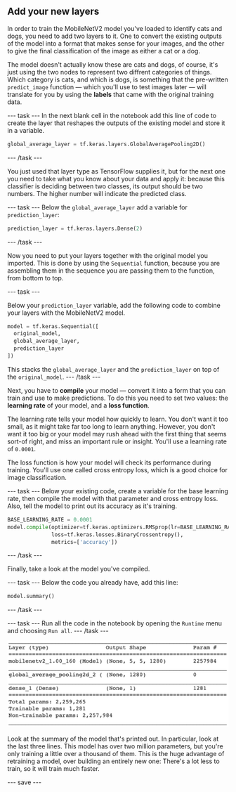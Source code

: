 ## Add your new layers

In order to train the MobileNetV2 model you've loaded to identify cats and dogs, you need to add two layers to it. One to convert the existing outputs of the model into a format that makes sense for your images, and the other to give the final classification of the image as either a cat or a dog. 

The model doesn't actually know these are cats and dogs, of course, it's just using the two nodes to represent two diffrent categories of things. Which category is cats, and which is dogs, is something that the pre-written `predict_image` function — which you'll use to test images later — will translate for you by using the **labels** that came with the original training data.

--- task ---
In the next blank cell in the notebook add this line of code to create the layer that reshapes the outputs of the existing model and store it in a variable.

```python
global_average_layer = tf.keras.layers.GlobalAveragePooling2D()
```
--- /task ---

You just used that layer type as TensorFlow supplies it, but for the next one you need to take what you know about your data and apply it: because this classifier is deciding between two classes, its output should be two numbers. The higher number will indicate the predicted class.

--- task ---
Below the `global_average_layer` add a variable for `prediction_layer`:

```python
prediction_layer = tf.keras.layers.Dense(2)
```
--- /task ---

Now you need to put your layers together with the original model you imported. This is done by using the `Sequential` function, because you are assembling them in the sequence you are passing them to the function, from bottom to top.

--- task ---

Below your `prediction_layer` variable, add the following code to combine your layers with the MobileNetV2 model.

```python
model = tf.keras.Sequential([
  original_model,
  global_average_layer,
  prediction_layer
])
```

This stacks the `global_average_layer` and the `prediction_layer` on top of the `original_model`.
--- /task ---

Next, you have to **compile** your model — convert it into a form that you can train and use to make predictions. To do this you need to set two values: the **learning rate** of your model, and a **loss function**. 

The learning rate tells your model how quickly to learn. You don't want it too small, as it might take far too long to learn anything. However, you don't want it too big or your model may rush ahead with the first thing that seems sort-of right, and miss an important rule or insight. You'll use a learning rate of `0.0001`.

The loss function is how your model will check its performance during training. You'll use one called cross entropy loss, which is a good choice for image classification.

--- task ---
Below your existing code, create a variable for the base learning rate, then compile the model with that parameter and cross entropy loss. Also, tell the model to print out its accuracy as it's training.

```python
BASE_LEARNING_RATE = 0.0001
model.compile(optimizer=tf.keras.optimizers.RMSprop(lr=BASE_LEARNING_RATE),
              loss=tf.keras.losses.BinaryCrossentropy(),
              metrics=['accuracy'])
```
--- /task ---

Finally, take a look at the model you've compiled.

--- task ---
Below the code you already have, add this line:

```python
model.summary()
```
--- /task ---

--- task ---
Run all the code in the notebook by opening the `Runtime` menu and choosing `Run all`.
--- /task ---

![The model summary table, displayed as the output of the code in Google Colab.](images/model_summary.png)

Look at the summary of the model that's printed out. In particular, look at the last three lines. This model has over two million parameters, but you're only training a little over a thousand of them. This is the huge advantage of retraining a model, over building an entirely new one: There's a lot less to train, so it will train much faster.

--- save ---